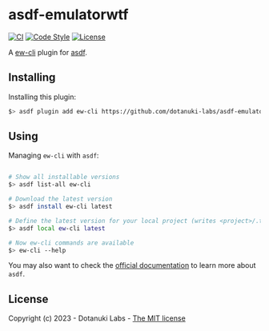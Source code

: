 # asdf-emulatorwtf

[![CI](https://github.com/dotanuki-labs/asdf-emulatorwtf/actions/workflows/ci.yml/badge.svg)](https://github.com/dotanuki-labs/asdf-emulatorwtf/actions/workflows/ci.yml)
[![Code Style](https://img.shields.io/badge/code%20style-%E2%9D%A4-FF4081.svg)](https://shellcheck.net/)
[![License](https://img.shields.io/github/license/dotanuki-labs/asdf-emulatorwtf)](https://choosealicense.com/licenses/mit)


A [ew-cli](https://docs.emulator.wtf/integrations/cli/) plugin for [asdf](https://github.com/asdf-vm/asdf).


## Installing

Installing this plugin:

```bash
$> asdf plugin add ew-cli https://github.com/dotanuki-labs/asdf-emulatorwtf.git
```

## Using

Managing `ew-cli` with `asdf`:

```bash

# Show all installable versions
$> asdf list-all ew-cli

# Download the latest version
$> asdf install ew-cli latest

# Define the latest version for your local project (writes <project>/.tool-versions)
$> asdf local ew-cli latest

# Now ew-cli commands are available
$> ew-cli --help

```

You may also want to check the [official documentation](https://asdf-vm.com/) to learn more about `asdf`.

## License

Copyright (c) 2023 - Dotanuki Labs - [The MIT license](https://choosealicense.com/licenses/mit/)

